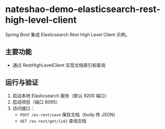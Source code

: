 # nateshao-demo-elasticsearch-rest-high-level-client

Spring Boot 集成 Elasticsearch Rest High Level Client 示例。

## 主要功能
- 通过 RestHighLevelClient 实现文档索引和查询

## 运行与验证
1. 启动本地 Elasticsearch 服务（默认 9200 端口）
2. 启动项目（端口 8095）
3. 访问接口：
   - `POST /es-rest/save` 保存文档（body 传 JSON）
   - `GET /es-rest/get/{id}` 查询文档 